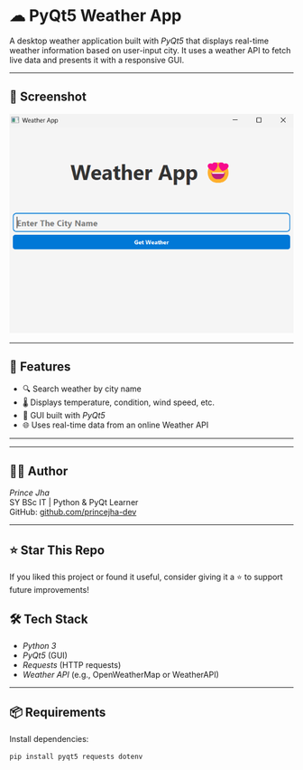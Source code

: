# ☁ PyQt5 Weather App

A desktop weather application built with *PyQt5* that displays real-time weather information based on user-input city. It uses a weather API to fetch live data and presents it with a responsive GUI.

---

## 📸 Screenshot

![Weather App Screenshot](assets/screenshot.png)

---

## 🚀 Features

- 🔍 Search weather by city name
- 🌡 Displays temperature, condition, wind speed, etc.
- 🎨 GUI built with *PyQt5*
- 🌐 Uses real-time data from an online Weather API

---

---

## 👨‍💻 Author

*Prince Jha*  
SY BSc IT | Python & PyQt Learner  
GitHub: [github.com/princejha-dev](https://github.com/princejha-dev)

---

## ⭐ Star This Repo

If you liked this project or found it useful, consider giving it a ⭐ to support future improvements!


## 🛠 Tech Stack

- *Python 3*
- *PyQt5* (GUI)
- *Requests* (HTTP requests)
- *Weather API* (e.g., OpenWeatherMap or WeatherAPI)

---

## 📦 Requirements

Install dependencies:

```bash
pip install pyqt5 requests dotenv
